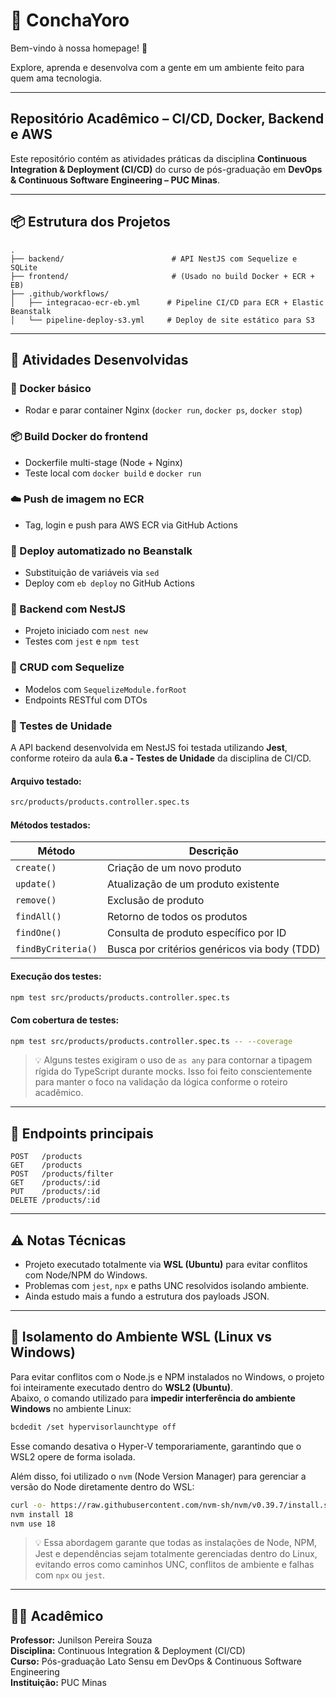 # 🌊 ConchaYoro

Bem-vindo à nossa homepage! 🚀

Explore, aprenda e desenvolva com a gente em um ambiente feito para quem ama tecnologia.

---

## Repositório Acadêmico – CI/CD, Docker, Backend e AWS

Este repositório contém as atividades práticas da disciplina **Continuous Integration & Deployment (CI/CD)** do curso de pós-graduação em **DevOps & Continuous Software Engineering – PUC Minas**.

---

## 📦 Estrutura dos Projetos

```
.
├── backend/                        # API NestJS com Sequelize e SQLite
├── frontend/                       # (Usado no build Docker + ECR + EB)
├── .github/workflows/
│   ├── integracao-ecr-eb.yml      # Pipeline CI/CD para ECR + Elastic Beanstalk
│   └── pipeline-deploy-s3.yml     # Deploy de site estático para S3
```

---

## 🔧 Atividades Desenvolvidas

### 🐳 Docker básico
- Rodar e parar container Nginx (`docker run`, `docker ps`, `docker stop`)

### 📦 Build Docker do frontend
- Dockerfile multi-stage (Node + Nginx)
- Teste local com `docker build` e `docker run`

### ☁️ Push de imagem no ECR
- Tag, login e push para AWS ECR via GitHub Actions

### 🚀 Deploy automatizado no Beanstalk
- Substituição de variáveis via `sed`
- Deploy com `eb deploy` no GitHub Actions

### 🔧 Backend com NestJS
- Projeto iniciado com `nest new`
- Testes com `jest` e `npm test`

### 🔁 CRUD com Sequelize
- Modelos com `SequelizeModule.forRoot`
- Endpoints RESTful com DTOs

### 🧪 Testes de Unidade
A API backend desenvolvida em NestJS foi testada utilizando **Jest**, conforme roteiro da aula **6.a - Testes de Unidade** da disciplina de CI/CD.

#### Arquivo testado:
```bash
src/products/products.controller.spec.ts
```

#### Métodos testados:

| Método              | Descrição                                          |
|---------------------|----------------------------------------------------|
| `create()`          | Criação de um novo produto                         |
| `update()`          | Atualização de um produto existente                |
| `remove()`          | Exclusão de produto                                |
| `findAll()`         | Retorno de todos os produtos                       |
| `findOne()`         | Consulta de produto específico por ID              |
| `findByCriteria()`  | Busca por critérios genéricos via body (TDD)       |

#### Execução dos testes:
```bash
npm test src/products/products.controller.spec.ts
```

#### Com cobertura de testes:
```bash
npm test src/products/products.controller.spec.ts -- --coverage
```

> 💡 Alguns testes exigiram o uso de `as any` para contornar a tipagem rígida do TypeScript durante mocks. Isso foi feito conscientemente para manter o foco na validação da lógica conforme o roteiro acadêmico.

---

## 📡 Endpoints principais

```http
POST   /products
GET    /products
POST   /products/filter
GET    /products/:id
PUT    /products/:id
DELETE /products/:id
```

---

## ⚠️ Notas Técnicas

- Projeto executado totalmente via **WSL (Ubuntu)** para evitar conflitos com Node/NPM do Windows.
- Problemas com `jest`, `npx` e paths UNC resolvidos isolando ambiente.
- Ainda estudo mais a fundo a estrutura dos payloads JSON.

---

## 🧱 Isolamento do Ambiente WSL (Linux vs Windows)

Para evitar conflitos com o Node.js e NPM instalados no Windows, o projeto foi inteiramente executado dentro do **WSL2 (Ubuntu)**.  
Abaixo, o comando utilizado para **impedir interferência do ambiente Windows** no ambiente Linux:

```bash
bcdedit /set hypervisorlaunchtype off
```

Esse comando desativa o Hyper-V temporariamente, garantindo que o WSL2 opere de forma isolada.

Além disso, foi utilizado o `nvm` (Node Version Manager) para gerenciar a versão do Node diretamente dentro do WSL:

```bash
curl -o- https://raw.githubusercontent.com/nvm-sh/nvm/v0.39.7/install.sh | bash
nvm install 18
nvm use 18
```

> 💡 Essa abordagem garante que todas as instalações de Node, NPM, Jest e dependências sejam totalmente gerenciadas dentro do Linux, evitando erros como caminhos UNC, conflitos de ambiente e falhas com `npx` ou `jest`.

---

## 👨‍🏫 Acadêmico

**Professor:** Junilson Pereira Souza  
**Disciplina:** Continuous Integration & Deployment (CI/CD)  
**Curso:** Pós-graduação Lato Sensu em DevOps & Continuous Software Engineering  
**Instituição:** PUC Minas
